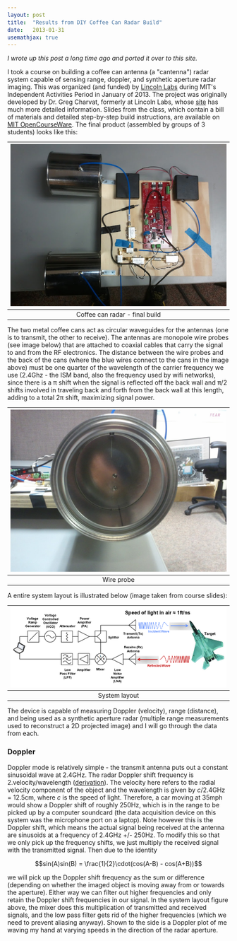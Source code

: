 ```yaml
---
layout: post
title:  "Results from DIY Coffee Can Radar Build"
date:   2013-01-31
usemathjax: true
---
```

*I wrote up this post a long time ago and ported it over to this site.*

I took a course on building a coffee can antenna (a "cantenna") radar system capable of sensing range, doppler, and synthetic aperture radar imaging. This was organized (and funded) by [Lincoln Labs](http://www.ll.mit.edu/) during MIT's Independent Activities Period in January of 2013. The project was originally developed by Dr. Greg Charvat, formerly at Lincoln Labs, whose [site](http://www.glcharvat.com/Dr._Gregory_L._Charvat_Projects/Home.html) has much more detailed information. Slides from the class, which contain a bill of materials and detailed step-by-step build instructions, are available on [MIT OpenCourseWare](http://ocw.mit.edu/resources/res-ll-003-build-a-small-radar-system-capable-of-sensing-range-doppler-and-synthetic-aperture-radar-imaging-january-iap-2011/index.htm). The final product (assembled by groups of 3 students) looks like this:

| ![Final build](/assets/coffee_can_radar/radar_final.jpg) |
|:--:|
| Coffee can radar - final build |

The two metal coffee cans act as circular waveguides for the antennas (one is to transmit, the other to receive). The antennas are monopole wire probes (see image below) that are attached to coaxial cables that carry the signal to and from the RF electronics. The distance between the wire probes and the back of the cans (where the blue wires connect to the cans in the image above) must be one quarter of the wavelength of the carrier frequency we use (2.4Ghz - the ISM band, also the frequency used by wifi networks), since there is a π shift when the signal is reflected off the back wall and π/2 shifts involved in traveling back and forth from the back wall at this length, adding to a total 2π shift, maximizing signal power.

| ![Wire probe](/assets/coffee_can_radar/wire_probe.jpg) |
|:--:|
| Wire probe |

A entire system layout is illustrated below (image taken from course slides):

| ![System layout](/assets/coffee_can_radar/system_layout.png) |
|:--:|
| System layout |

The device is capable of measuring Doppler (velocity), range (distance), and being used as a synthetic aperture radar (multiple range measurements used to reconstruct a 2D projected image) and I will go through the data from each.

### Doppler

Doppler mode is relatively simple - the transmit antenna puts out a constant sinusoidal wave at 2.4GHz. The radar Doppler shift frequency is 2.velocity/wavelength ([derivation](https://en.wikipedia.org/wiki/Doppler_radar#Frequency_variation)). The velocity here refers to the radial velocity component of the object and the wavelength is given by *c*/2.4GHz = 12.5cm, where *c* is the speed of light. Therefore, a car moving at 35mph would show a Doppler shift of roughly 250Hz, which is in the range to be picked up by a computer soundcard (the data acquisition device on this system was the microphone port on a laptop). Note however this is the Doppler shift, which means the actual signal being received at the antenna are sinusoids at a frequency of 2.4GHz +/- 250Hz. To modify this so that we only pick up the frequency shifts, we just multiply the received signal with the transmitted signal. Then due to the identity

$$sin(A)sin(B) = \frac{1}{2}\cdot(cos(A-B) - cos(A+B))$$

we will pick up the Doppler shift frequency as the sum or difference (depending on whether the imaged object is moving away from or towards the aperture). Either way we can filter out higher frequencies and only retain the Doppler shift frequencies in our signal. In the system layout figure above, the mixer does this multiplication of transmitted and received signals, and the low pass filter gets rid of the higher frequencies (which we need to prevent aliasing anyway). Shown to the side is a Doppler plot of me waving my hand at varying speeds in the direction of the radar aperture.